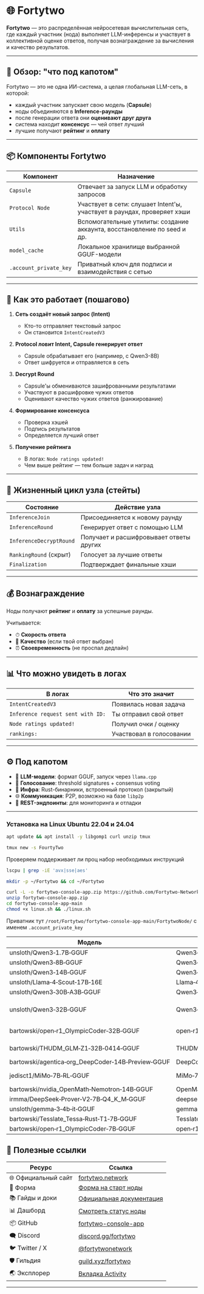 # 🌐 Fortytwo

**Fortytwo** — это распределённая нейросетевая вычислительная сеть, где каждый участник (нода) выполняет LLM-инференсы и участвует в коллективной оценке ответов, получая вознаграждение за вычисления и качество результатов.

---

## 🧩 Обзор: "что под капотом"

Fortytwo — это не одна ИИ-система, а целая глобальная LLM-сеть, в которой:

- каждый участник запускает свою модель (**Capsule**)
- ноды объединяются в **Inference-раунды**
- после генерации ответа они **оценивают друг друга**
- система находит **консенсус** — чей ответ лучший
- лучшие получают **рейтинг** и **оплату**

---

## 📦 Компоненты Fortytwo

| Компонент           | Назначение                                                                 |
|---------------------|----------------------------------------------------------------------------|
| `Capsule`           | Отвечает за запуск LLM и обработку запросов                              |
| `Protocol Node`     | Участвует в сети: слушает Intent'ы, участвует в раундах, проверяет хэши  |
| `Utils`             | Вспомогательные утилиты: создание аккаунта, восстановление по seed и др. |
| `model_cache`       | Локальное хранилище выбранной GGUF-модели                                 |
| `.account_private_key` | Приватный ключ для подписи и взаимодействия с сетью                     |

---

## 🔄 Как это работает (пошагово)

1. **Сеть создаёт новый запрос (Intent)**
   - Кто-то отправляет текстовый запрос
   - Он становится `IntentCreatedV3`

2. **Protocol ловит Intent, Capsule генерирует ответ**
   - Capsule обрабатывает его (например, с Qwen3-8B)
   - Ответ шифруется и отправляется в сеть

3. **Decrypt Round**
   - Capsule'ы обмениваются зашифрованными результатами
   - Участвуют в расшифровке чужих ответов
   - Оценивают качество чужих ответов (ранжирование)

4. **Формирование консенсуса**
   - Проверка хэшей
   - Подпись результатов
   - Определяется лучший ответ

5. **Получение рейтинга**
   - В логах: `Node ratings updated!`
   - Чем выше рейтинг — тем больше задач и наград

---

## 🧠 Жизненный цикл узла (стейты)

| Состояние                | Действие узла                                      |
|--------------------------|---------------------------------------------------|
| `InferenceJoin`          | Присоединяется к новому раунду                    |
| `InferenceRound`         | Генерирует ответ с помощью LLM                   |
| `InferenceDecryptRound`  | Получает и расшифровывает ответы других          |
| `RankingRound` (скрыт)   | Голосует за лучшие ответы                         |
| `Finalization`           | Подтверждает финальные хэши                      |

---

## 💰 Вознаграждение

Ноды получают **рейтинг** и **оплату** за успешные раунды.

Учитывается:

- ⏱ **Скорость ответа**
- 🎯 **Качество** (если твой ответ выбран)
- ⏰ **Своевременность** (не проспал дедлайн)

---

## 📊 Что можно увидеть в логах

| В логах                          | Что это значит                        |
|----------------------------------|---------------------------------------|
| `IntentCreatedV3`                | Появилась новая задача                |
| `Inference request sent with ID:`| Ты отправил свой ответ                |
| `Node ratings updated!`          | Получил очки / оценку                 |
| `rankings:`                      | Участвовал в голосовании              |

---

## ⚙️ Под капотом

- 💾 **LLM-модели**: формат GGUF, запуск через `llama.cpp`
- 🔐 **Голосование**: threshold signatures + consensus voting
- 🦀 **Инфра**: Rust-бинарники, встроенный протокол (закрытый)
- 🌐 **Коммуникация**: P2P, возможно на базе `libp2p`
- 📡 **REST-эндпоинты**: для мониторинга и отладки

---

### Установка на Linux Ubuntu 22.04 и 24.04
```bash
apt update && apt install -y libgomp1 curl unzip tmux
```
```bash
tmux new -s FourtyTwo
```
Проверяем поддерживает ли проц набор необходимых инструкций
```bash
lscpu | grep -iE 'avx|sse|aes'
```
```bash
mkdir -p ~/Fortytwo && cd ~/Fortytwo
```
```bash
curl -L -o fortytwo-console-app.zip https://github.com/Fortytwo-Network/fortytwo-console-app/archive/refs/heads/main.zip
unzip fortytwo-console-app.zip
cd fortytwo-console-app-main
chmod +x linux.sh && ./linux.sh
```
Приватник тут ```/root/Fortytwo/fortytwo-console-app-main/FortytwoNode/```  с именем ```.account_private_key```

Модель                          | Файл (Q4_K_M)                     | Вес (≈ GB)
-------------------------------|-----------------------------------|------------
unsloth/Qwen3‑1.7B‑GGUF        | Qwen3‑1.7B‑Q4_K_M.gguf            | ~1.7 GB (≈1.7B params)
unsloth/Qwen3‑8B‑GGUF          | Qwen3‑8B‑Q4_K_M.gguf              | ≈4.7 – 4.9 GB³
unsloth/Qwen3‑14B‑GGUF         | Qwen3‑14B‑Q4_K_M.gguf             | ≈9 GB⁴
unsloth/Llama‑4‑Scout‑17B‑16E  | Llama‑4‑Scout‑17B‑Q4_K_M (part 1) | ~9‑10 GB (в 2 частях)
unsloth/Qwen3‑30B‑A3B‑GGUF     | Qwen3‑30B‑A3B‑Q4_K_M.gguf         | ≈18.6–18.7 GB²
unsloth/Qwen3‑32B‑GGUF         | Qwen3‑32B‑Q4_K_M.gguf             | ≈19.8 GB (≈20 GB) :contentReference[oaicite:1]{index=1}
bartowski/open‑r1_OlympicCoder‑32B‑GGUF | open‑r1_OlympicCoder‑32B‑Q4_K_M.gguf | ≈19‑20 GB (MoE 32B ≈ как Qwen3)¹
bartowski/THUDM_GLM‑Z1‑32B‑0414‑GGUF   | THUDM_GLM‑Z1‑32B‑Q4_K_M.gguf      | ≈19–20 GB (32B MoE, аналогично)
bartowski/agentica‑org_DeepCoder‑14B‑Preview‑GGUF | DeepCoder‑14B‑Preview‑Q4_K_M.gguf | ≈9–10 GB (14B quant)
jedisct1/MiMo‑7B‑RL‑GGUF      | MiMo‑7B‑RL‑Q4_K_M.gguf            | ~3‑4 GB (7B params, quantized)⁵
bartowski/nvidia_OpenMath‑Nemotron‑14B‑GGUF | OpenMath‑Nemotron‑14B‑Q4_K_M.gguf | ≈9–10 GB (14B quant)
irmma/DeepSeek‑Prover‑V2‑7B‑Q4_K_M‑GGUF  | deepseek‑prover‑v2‑7b‑q4_k_m‑imat.gguf | ~3–4 GB
unsloth/gemma‑3‑4b‑it‑GGUF     | gemma‑3‑4b‑it‑Q4_K_M.gguf         | ~2.5‑3 GB (4B quant)
bartowski/Tesslate_Tessa‑Rust‑T1‑7B‑GGUF | Tesslate_Tessa‑Rust‑T1‑7B‑Q4_K_M.gguf | ~3‑GB
bartowski/open‑r1_OlympicCoder‑7B‑GGUF | open‑r1_OlympicCoder‑7B‑Q4_K_M.gguf | ~3–4 GB (7B quant)


## 🔗 Полезные ссылки

| Ресурс             | Ссылка                                                                 |
|--------------------|------------------------------------------------------------------------|
| 🌐 Официальный сайт | [fortytwo.network](https://fortytwo.network)                           |
| 🚀 Форма     | [Форма на старт ноды](https://tally.so/r/wQzVQk)                 |
| 📚 Гайды и доки    | [Официальная документация](https://docs.fortytwo.network/docs/quick-start) |
| 📊 Дашборд         | [Смотреть статус ноды](https://fortytwo.network/dashboard)             |
| 📦 GitHub          | [fortytwo-console-app](https://github.com/Fortytwo-Network/fortytwo-console-app) |
| 🗨️ Discord         | [discord.gg/fortytwo](https://discord.com/invite/fortytwo)             |
| 🐦 Twitter / X     | [@fortytwonetwork](https://x.com/fortytwonetwork)                      |
| 🛡️ Гильдия         | [guild.xyz/fortytwo](https://guild.xyz/fortytwo-d9acb1)                |
| 🌏 Эксплорер        | [Вкладка Activity](https://testnet.monadexplorer.com)                |

---





